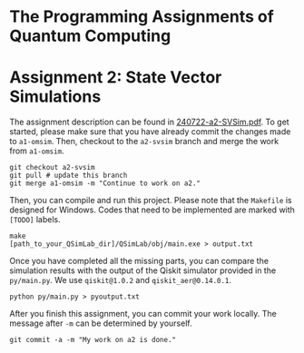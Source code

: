 # The Programming Assignments of Quantum Computing

# Assignment 2: State Vector Simulations

The assignment description can be found in [240722-a2-SVSim.pdf](https://github.com/bdis-q/QSimLab/blob/a2-svsim/240722-a2-SVSim.pdf). 
To get started, please make sure that you have already commit the changes made to `a1-omsim`. Then, checkout to the `a2-svsim` branch and merge the work from `a1-omsim`. 

```shell
git checkout a2-svsim
git pull # update this branch
git merge a1-omsim -m "Continue to work on a2."
```

Then, you can compile and run this project. Please note that the `Makefile` is designed for Windows. Codes that need to be implemented are marked with `[TODO]` labels. 

```shell
make
[path_to_your_QSimLab_dir]/QSimLab/obj/main.exe > output.txt
```

Once you have completed all the missing parts, you can compare the simulation results with the output of the Qiskit simulator provided in the `py/main.py`. We use `qiskit@1.0.2` and `qiskit_aer@0.14.0.1`. 

```shell
python py/main.py > pyoutput.txt
```

After you finish this assignment, you can commit your work locally. The message after `-m` can be determined by yourself. 

```shell
git commit -a -m "My work on a2 is done."
```
